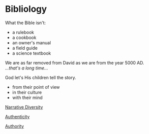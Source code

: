 # Bibliology

What the Bible isn't:
- a rulebook
- a cookbook
- an owner's manual
- a field guide
- a science textbook

We are as far removed from David as we are from the year 5000 AD.
_...that's a long time..._

God let's His children tell the story.
- from their point of view
- in their culture
- with their mind

[Narrative Diversity](Narrative.md)

[Authenticity](Authenticity.md)

[Authority](Authority.md)
